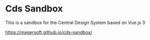 # Cds Sandbox

This is a sandbox for the Central Design System based on Vue.js 3

https://magersoft.github.io/cds-sandbox/

